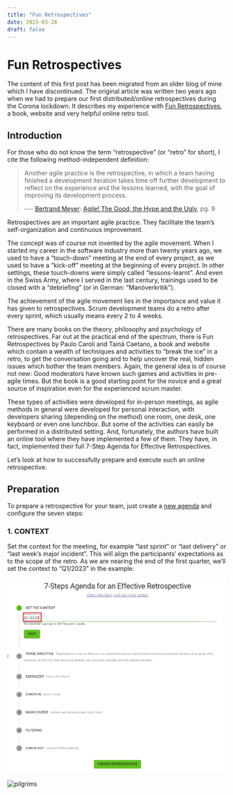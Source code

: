 ```yaml
---
title: "Fun Retrospectives"
date: 2023-03-28
draft: false
---
```


# Fun Retrospectives

The content of this first post has been migrated from an older blog of mine which I have discontinued. The original article was written two years ago when we had to prepare our first distributed/online retrospectives during the Corona lockdown. It describes my experience with [Fun Retrospectives](https://www.funretrospectives.com/), a book, website and very helpful online retro tool.

## Introduction

For those who do not know the term “retrospective” (or “retro” for short), I cite the following method-independent definition:

> Another agile practice is the retrospective, in which a team having finished a development iteration takes time off further development
> to reflect on the experience and the lessons learned, with the goal of improving its development process.
>
> –-- [Bertrand Meyer](https://bertrandmeyer.com/): [Agile! The Good, the Hype and the Ugly](https://bertrandmeyer.com/2014/06/02/accurately-analyzing-agility/), pg. 9

Retrospectives are an important agile practice. They facilitate the team’s self-organization and continuous improvement.

The concept was of course not invented by the agile movement. When I started my career in the software industry more than twenty years ago, we used to have a “touch-down” meeting at the end of every project, as we used to have a “kick-off” meeting at the beginning of every project. In other settings, these touch-downs were simply called “lessons-learnt”. And even in the Swiss Army, where I served in the last century, trainings used to be closed with a “debriefing” (or in German: “Manöverkritik”).

The achievement of the agile movement lies in the importance and value it has given to retrospectives. Scrum development teams do a retro after every sprint, which usually means every 2 to 4 weeks.

There are many books on the theory, philosophy and psychology of retrospectives. Far out at the practical end of the spectrum, there is Fun Retrospectives by Paulo Caroli and Tainã Caetano, a book and website which contain a wealth of techniques and activities to “break the ice” in a retro, to get the conversation going and to help uncover the real, hidden issues which bother the team members. Again, the general idea is of course not new: Good moderators have known such games and activities in pre-agile times. But the book is a good starting point for the novice and a great source of inspiration even for the experienced scrum master.

These types of activities were developed for in-person meetings, as agile methods in general were developed for personal interaction, with developers sharing (depending on the method) one room, one desk, one keyboard or even one lunchbox. But some of the activities can easily be performed in a distributed setting. And, fortunately, the authors have built an online tool where they have implemented a few of them. They have, in fact, implemented their full 7-Step Agenda for Effective Retrospectives.

Let’s look at how to successfully prepare and execute such an online retrospective.

## Preparation

To prepare a retrospective for your team, just create a [new agenda](https://app.funretrospectives.com/new) and configure the seven steps:

### 1. CONTEXT

Set the context for the meeting, for example “last sprint” or “last delivery” or “last week’s major incident”. This will align the participants’ expectations as to the scope of the retro. As we are nearing the end of the first quarter, we’ll set the context to “Q1/2023” in the example:

![1. context](funretrospectives/images/1_context.png)

![pilgrims](/images/pilgrims.png)
